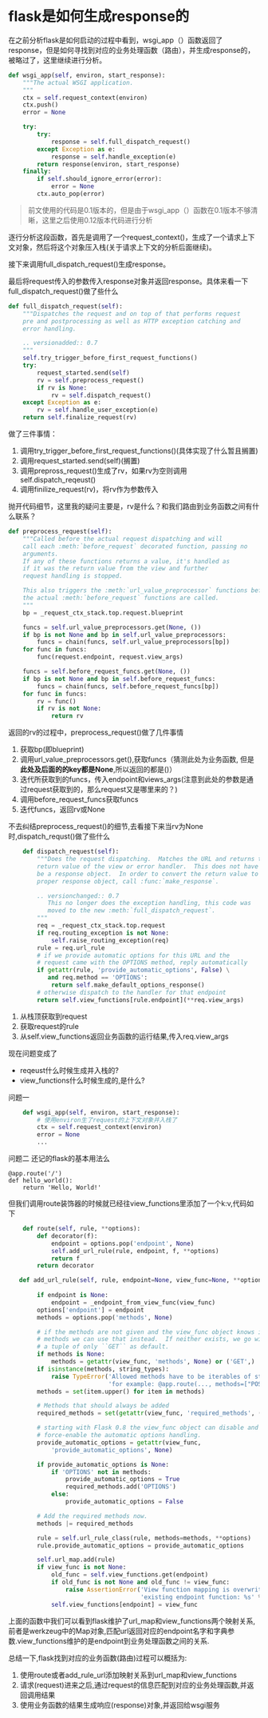 # flask是如何生成response的
在之前分析flask是如何启动的过程中看到，wsgi_app（）函数返回了response，但是如何寻找到对应的业务处理函数（路由），并生成response的，被略过了，这里继续进行分析。

```python
def wsgi_app(self, environ, start_response):
    """The actual WSGI application.
    """
    ctx = self.request_context(environ)
    ctx.push()
    error = None

    try:
        try:
            response = self.full_dispatch_request()
        except Exception as e:
            response = self.handle_exception(e)
        return response(environ, start_response)
    finally:
        if self.should_ignore_error(error):
            error = None
        ctx.auto_pop(error)
```

> 前文使用的代码是0.1版本的，但是由于wsgi_app（）函数在0.1版本不够清晰，这里之后使用0.12版本代码进行分析

逐行分析这段函数，首先是调用了一个request_context()，生成了一个请求上下文对象，然后将这个对象压入栈(关于请求上下文的分析后面继续)。

接下来调用full_dispatch_request()生成response。

最后将request传入的参数传入response对象并返回response。具体来看一下full_dispatch_request()做了些什么
```python
def full_dispatch_request(self):
    """Dispatches the request and on top of that performs request
    pre and postprocessing as well as HTTP exception catching and
    error handling.

    .. versionadded:: 0.7
    """
    self.try_trigger_before_first_request_functions()
    try:
        request_started.send(self)
        rv = self.preprocess_request()
        if rv is None:
            rv = self.dispatch_request()
    except Exception as e:
        rv = self.handle_user_exception(e)
    return self.finalize_request(rv)
```
做了三件事情：

1. 调用try_trigger_before_first_request_functions()(具体实现了什么暂且搁置)
2. 调用request_started.send(self)(搁置)
3. 调用prepross_request()生成了rv，如果rv为空则调用self.dispatch_reqeust()
4. 调用finilize_request(rv)，将rv作为参数传入

抛开代码细节，这里我的疑问主要是，rv是什么？和我们路由到业务函数之间有什么联系？

```python
def preprocess_request(self):
    """Called before the actual request dispatching and will
    call each :meth:`before_request` decorated function, passing no
    arguments.
    If any of these functions returns a value, it's handled as
    if it was the return value from the view and further
    request handling is stopped.

    This also triggers the :meth:`url_value_preprocessor` functions before
    the actual :meth:`before_request` functions are called.
    """
    bp = _request_ctx_stack.top.request.blueprint

    funcs = self.url_value_preprocessors.get(None, ())
    if bp is not None and bp in self.url_value_preprocessors:
        funcs = chain(funcs, self.url_value_preprocessors[bp])
    for func in funcs:
        func(request.endpoint, request.view_args)

    funcs = self.before_request_funcs.get(None, ())
    if bp is not None and bp in self.before_request_funcs:
        funcs = chain(funcs, self.before_request_funcs[bp])
    for func in funcs:
        rv = func()
        if rv is not None:
            return rv
```
返回的rv的过程中，preprocess_request()做了几件事情
1. 获取bp(即blueprint)
2. 调用url_value_preprocessors.get(),获取funcs（猜测此处为业务函数, 但是**此处及后面的的key都是None**,所以返回的都是()）
3. 迭代所获取到的funcs，传入endpoint和views_args(注意到此处的参数是通过request获取到的，那么request又是哪里来的？)
4. 调用before_request_funcs获取funcs
5. 迭代funcs，返回rv或None

不去纠结preprocess_request()的细节,去看接下来当rv为None时,dispatch_requst()做了些什么

```python
    def dispatch_request(self):
        """Does the request dispatching.  Matches the URL and returns the
        return value of the view or error handler.  This does not have to
        be a response object.  In order to convert the return value to a
        proper response object, call :func:`make_response`.

        .. versionchanged:: 0.7
           This no longer does the exception handling, this code was
           moved to the new :meth:`full_dispatch_request`.
        """
        req = _request_ctx_stack.top.request
        if req.routing_exception is not None:
            self.raise_routing_exception(req)
        rule = req.url_rule
        # if we provide automatic options for this URL and the
        # request came with the OPTIONS method, reply automatically
        if getattr(rule, 'provide_automatic_options', False) \
           and req.method == 'OPTIONS':
            return self.make_default_options_response()
        # otherwise dispatch to the handler for that endpoint
        return self.view_functions[rule.endpoint](**req.view_args)

```

1. 从栈顶获取到request
2. 获取request的rule
3. 从self.view_functions返回业务函数的运行结果,传入req.view_args

现在问题变成了
- reqeust什么时候生成并入栈的?
- view_functions什么时候生成的,是什么?

问题一
```python
    def wsgi_app(self, environ, start_response):
        # 使用environ生了request的上下文对象并入栈了
        ctx = self.request_context(environ)
        error = None
        ...
```

问题二
还记的flask的基本用法么
```
@app.route('/')
def hello_world():
    return 'Hello, World!'
```
但我们调用route装饰器的时候就已经往view_functions里添加了一个k:v,代码如下
```python
    def route(self, rule, **options):
        def decorator(f):
            endpoint = options.pop('endpoint', None)
            self.add_url_rule(rule, endpoint, f, **options)
            return f
        return decorator

   def add_url_rule(self, rule, endpoint=None, view_func=None, **options):
      
        if endpoint is None:
            endpoint = _endpoint_from_view_func(view_func)
        options['endpoint'] = endpoint
        methods = options.pop('methods', None)

        # if the methods are not given and the view_func object knows its
        # methods we can use that instead.  If neither exists, we go with
        # a tuple of only ``GET`` as default.
        if methods is None:
            methods = getattr(view_func, 'methods', None) or ('GET',)
        if isinstance(methods, string_types):
            raise TypeError('Allowed methods have to be iterables of strings, '
                            'for example: @app.route(..., methods=["POST"])')
        methods = set(item.upper() for item in methods)

        # Methods that should always be added
        required_methods = set(getattr(view_func, 'required_methods', ()))

        # starting with Flask 0.8 the view_func object can disable and
        # force-enable the automatic options handling.
        provide_automatic_options = getattr(view_func,
            'provide_automatic_options', None)

        if provide_automatic_options is None:
            if 'OPTIONS' not in methods:
                provide_automatic_options = True
                required_methods.add('OPTIONS')
            else:
                provide_automatic_options = False

        # Add the required methods now.
        methods |= required_methods

        rule = self.url_rule_class(rule, methods=methods, **options)
        rule.provide_automatic_options = provide_automatic_options

        self.url_map.add(rule)
        if view_func is not None:
            old_func = self.view_functions.get(endpoint)
            if old_func is not None and old_func != view_func:
                raise AssertionError('View function mapping is overwriting an '
                                     'existing endpoint function: %s' % endpoint)
            self.view_functions[endpoint] = view_func
```

上面的函数中我们可以看到flask维护了url_map和view_functions两个映射关系,前者是werkzeug中的Map对象,匹配url返回对应的endpoint名字和字典参数.view_functions维护的是endpoint到业务处理函数之间的关系.

总结一下,flask找到对应的业务函数(路由)过程可以概括为:
1. 使用route或者add_rule_url添加映射关系到url_map和view_functions
2. 请求(request)进来之后,通过request的信息匹配到对应的业务处理函数,并返回调用结果
3. 使用业务函数的结果生成响应(response)对象,并返回给wsgi服务
